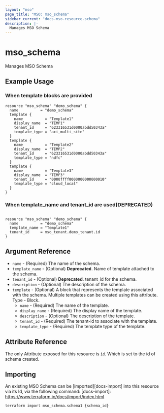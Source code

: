 ```yaml
---
layout: "mso"
page_title: "MSO: mso_schema"
sidebar_current: "docs-mso-resource-schema"
description: |-
  Manages MSO Schema
---
```


# mso_schema #

Manages MSO Schema

## Example Usage ##

### When template blocks are provided ###

```hcl
resource "mso_schema" "demo_schema" {
  name          = "demo_schema"
  template {
    name          = "Template1"
    display_name  = "TEMP1"
    tenant_id     = "623316531d0000abdd50343a"
    template_type = "aci_multi_site"
  }
  template {
    name          = "Template2"
    display_name  = "TEMP2"
    tenant_id     = "623316531d0000abdd50343a"
    template_type = "ndfc"
  }
  template {
    name          = "Template3"
    display_name  = "TEMP3"
    tenant_id     = "0000ffff0000000000000010"
    template_type = "cloud_local"
  }
}  

```

### When template_name and tenant_id are used(DEPRECATED) ###

```hcl

resource "mso_schema" "demo_schema" {
  name          = "demo_schema"
  template_name = "Template1"
  tenant_id     = mso_tenant.demo_tenant.id
}

```

## Argument Reference ##

* `name` - (Required) The name of the schema.
* `template_name` - (Optional) **Deprecated**. Name of template attached to the schema.
* `tenant_id` - (Optional) **Deprecated**. tenant_id for the schema.
* `description` - (Optional) The description of the schema.
* `template` - (Optional) A block that represents the template associated with the schema. Multiple templates can be created using this attribute. Type - Block.
  * `name` - (Required) The name of the template.
  * `display_name` - (Required) The display name of the template.
  * `description` - (Optional) The description of the template.
  * `tenant_id` - (Required) The tenant-id to associate with the template.
  * `template_type` - (Required) The template type of the template.

## Attribute Reference ##

The only Attribute exposed for this resource is `id`. Which is set to the id of schema created.

## Importing ##

An existing MSO Schema can be [imported][docs-import] into this resource via its Id, via the following command: [docs-import]: <https://www.terraform.io/docs/import/index.html>

```bash
terraform import mso_schema.schema1 {schema_id}
```